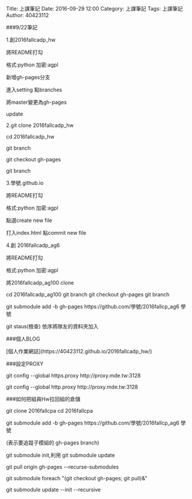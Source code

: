 Title: 上課筆記
Date: 2016-09-29 12:00
Category: 上課筆記
Tags: 上課筆記
Author: 40423112



<!-- PELICAN_END_SUMMARY -->


###9/22筆記 
<p>1.創2016fallcadp_hw <p>
<p>將README打勾 <p>
<p>格式:python 加密:agpl <p>
<p>新增gh-pages分支 <p>
<p>進入setting 點branches <p>
<p>將master變更為gh-pages <p>      
<p>update <p>
<p>2.git clone 2016fallcadp_hw <p>
<p>cd 2016fallcadp_hw <p>
<p>git branch <p>
<p>git checkout gh-pages<p>
<p>git branch<p>
<p>3.學號.github.io <p>
<p>將README打勾 <p>
<p>格式:python 加密:agpl <p>
<p>點選create new file <p>
<p>打入index.html 點commit new file <p>
<p>4.創 2016fallcadp_ag6 <p>
<p>將README打勾 <p>
<p>格式:python 加密:agpl <p>
<p>將2016fallcadp_ag100 clone<p>
<p>cd 2016fallcadp_ag100 git branch git checkout gh-pages git branch<p>
<p>git submodule add -b gh-pages https://github.com/學號/2016fallcp_ag6 學號<p>
<p>git staus(檢查) 依序將隊友的資料夾加入<p>


###個人BLOG
<p> [個人作業網誌](https://40423112.github.io/2016fallcadp_hw/) <p>

###設定PROXY 
<p>git config --global https.proxy http://proxy.mde.tw:3128 <p>
<p>git config --global http.proxy http://proxy.mde.tw:3128 <p>

###如何把組員Hw拉回組的倉儲
<p>git clone 2016fallcpa cd 2016fallcpa<p>
<p>git submodule add -b gh-pages https://github.com/學號/2016fallcp_ag6 學號<p> 
<p>(表示要追蹤子模組的 gh-pages branch)<p>
<p>git submodule init,利用 git submodule update<p>
<p>git pull origin gh-pages --recurse-submodules<p>
<p>git submodule foreach "(git checkout gh-pages; git pull)&"<p>
<p>git submodule update --init --recursive<p>